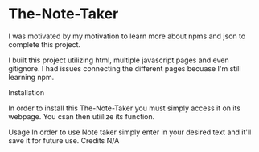 # The-Note-Taker

I was motivated by my motivation to learn more about npms and json to complete this project.

I built this project utilizing html, multiple javascript pages and even gitignore. I had issues connecting the different pages becuase I'm still learning npm. 

Installation

In order to install this The-Note-Taker you must simply access it on its webpage. You csan then utiilize its function. 

Usage
In order to use Note taker simply enter in your desired text and it'll save it for future use.
Credits
N/A


